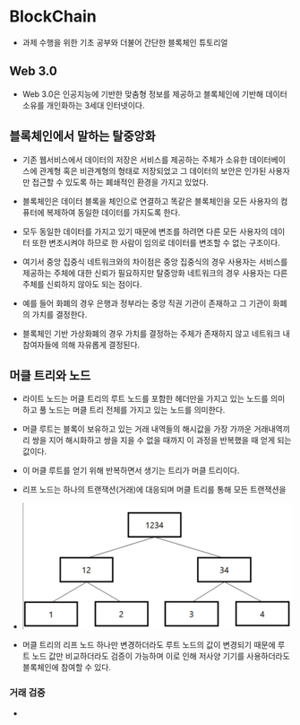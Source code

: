 # BlockChain

- 과제 수행을 위한 기초 공부와 더불어 간단한 블록체인 튜토리얼

## Web 3.0

- Web 3.0은 인공지능에 기반한 맞춤형 정보를 제공하고 블록체인에 기반해 데이터 소유를 개인화하는 3세대 인터넷이다.

## 블록체인에서 말하는 탈중앙화

- 기존 웹서비스에서 데이터의 저장은 서비스를 제공하는 주체가 소유한 데이터베이스에 관계형 혹은 비관계형의 형태로 저장되었고 그 데이터의 보안은 인가된 사용자만 접근할 수 있도록 하는 폐쇄적인 환경을 가지고 있었다.

- 블록체인은 데이터 블록을 체인으로 연결하고 똑같은 블록체인을 모든 사용자의 컴퓨터에 복제하여 동일한 데이터를 가지도록 한다.

- 모두 동일한 데이터를 가지고 있기 때문에 변조를 하려면 다른 모든 사용자의 데이터 또한 변조시켜야 하므로 한 사람이 임의로 데이터를 변조할 수 없는 구조이다.

- 여기서 중앙 집중식 네트워크와의 차이점은 중앙 집중식의 경우 사용자는 서비스를 제공하는 주체에 대한 신뢰가 필요하지만 탈중앙화 네트워크의 경우 사용자는 다른 주체를 신뢰하지 않아도 되는 점이다.

- 예를 들어 화폐의 경우 은행과 정부라는 중앙 직권 기관이 존재하고 그 기관이 화폐의 가치를 결정한다.

- 블록체인 기반 가상화폐의 경우 가치를 결정하는 주체가 존재하지 않고 네트워크 내 참여자들에 의해 자유롭게 결정된다.

## 머클 트리와 노드

- 라이트 노드는 머클 트리의 루트 노드를 포함한 헤더만을 가지고 있는 노드를 의미하고 풀 노드는 머클 트리 전체를 가지고 있는 노드를 의미한다.

- 머클 루트는 블록이 보유하고 있는 거래 내역들의 해시값을 가장 가까운 거래내역끼리 쌍을 지어 해시화하고 쌍을 지을 수 없을 때까지 이 과정을 반복했을 때 얻게 되는 값이다.

- 이 머클 루트를 얻기 위해 반복하면서 생기는 트리가 머클 트리이다.

- 리프 노드는 하나의 트랜잭션(거래)에 대응되며 머클 트리를 통해 모든 트랜잭션을

- ![image](./img/merkle.PNG)

- 머클 트리의 리프 노드 하나만 변경하더라도 루트 노드의 값이 변경되기 때문에 루트 노드 값만 비교하더라도 검증이 가능하며 이로 인해 저사양 기기를 사용하더라도 블록체인에 참여할 수 있다.

### 거래 검증

-
